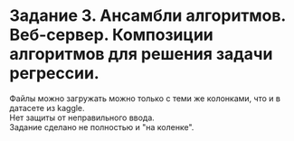 # Задание 3. Ансамбли алгоритмов. Веб-сервер. Композиции алгоритмов для решения задачи регрессии.
Файлы можно загружать можно только с теми же колонками, что и в датасете из kaggle.  
Нет защиты от неправильного ввода.  
Задание сделано не полностью и "на коленке".  
